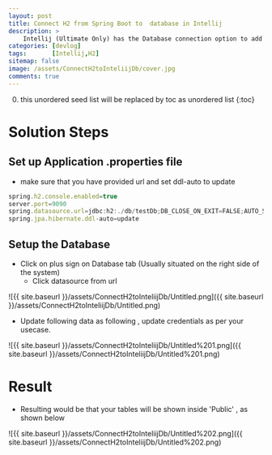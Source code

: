 ```yaml
---
layout: post
title: Connect H2 from Spring Boot to  database in Intellij
description: >
    Intellij (Ultimate Only) has the Database connection option to add database connection , however while connecting in-memory database like H2 (here part of Spring Boot) often we get problem . 
categories: [devlog]
tags:       [Intellij,H2]
sitemap: false
image: /assets/ConnectH2toInteliijDb/cover.jpg
comments: true
---
```

0. this unordered seed list will be replaced by toc as unordered list
{:toc}

# Solution Steps

## Set up Application .properties file

- make sure that you have provided url and set ddl-auto to update

```jsx
spring.h2.console.enabled=true
server.port=9090
spring.datasource.url=jdbc:h2:./db/testDb;DB_CLOSE_ON_EXIT=FALSE;AUTO_SERVER=TRUE
spring.jpa.hibernate.ddl-auto=update
```

## Setup the Database

- Click on plus sign on Database tab (Usually situated on the right  side of the system)
    - Click datasource from url

![{{ site.baseurl }}/assets/ConnectH2toInteliijDb/Untitled.png]({{ site.baseurl }}/assets/ConnectH2toInteliijDb/Untitled.png)

- Update following data as following , update credentials as per your  usecase.

![{{ site.baseurl }}/assets/ConnectH2toInteliijDb/Untitled%201.png]({{ site.baseurl }}/assets/ConnectH2toInteliijDb/Untitled%201.png)

# Result

- Resulting would be that your  tables will be shown inside  'Public' , as shown below

![{{ site.baseurl }}/assets/ConnectH2toInteliijDb/Untitled%202.png]({{ site.baseurl }}/assets/ConnectH2toInteliijDb/Untitled%202.png)